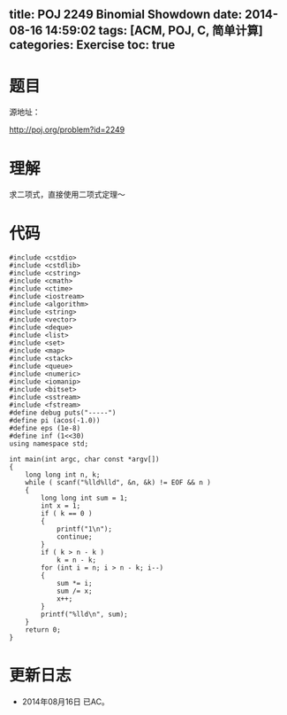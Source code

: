 title: POJ 2249 Binomial Showdown
date: 2014-08-16 14:59:02
tags: [ACM, POJ, C, 简单计算]
categories: Exercise
toc: true
---
# 题目
源地址：

http://poj.org/problem?id=2249

# 理解
求二项式，直接使用二项式定理～

<!-- more -->

# 代码
```
#include <cstdio>
#include <cstdlib>
#include <cstring>
#include <cmath>
#include <ctime>
#include <iostream>
#include <algorithm>
#include <string>
#include <vector>
#include <deque>
#include <list>
#include <set>
#include <map>
#include <stack>
#include <queue>
#include <numeric>
#include <iomanip>
#include <bitset>
#include <sstream>
#include <fstream>
#define debug puts("-----")
#define pi (acos(-1.0))
#define eps (1e-8)
#define inf (1<<30)
using namespace std;

int main(int argc, char const *argv[])
{
    long long int n, k;
    while ( scanf("%lld%lld", &n, &k) != EOF && n )
    {
        long long int sum = 1;
        int x = 1;
        if ( k == 0 )
        {
            printf("1\n");
            continue;
        }
        if ( k > n - k )
            k = n - k;
        for (int i = n; i > n - k; i--)
        {
            sum *= i;
            sum /= x;
            x++;
        }
        printf("%lld\n", sum);
    }
    return 0;
}
```

# 更新日志
- 2014年08月16日 已AC。